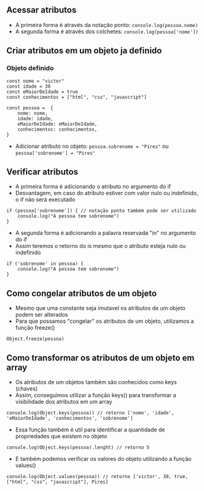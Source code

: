 ## Acessar atributos
- A primeira forma é através da notação ponto: ``console.log(pessoa.nome)``
- A segunda forma é através dos colchetes: ``console.log(pessoa['nome'])``

## Criar atributos em um objeto ja definido
### Objeto definido
```
const nome = "victor"
const idade = 30
const eMaiorDeIdade = true
const conhecimentos = ["html", "css", "javascript"]

const pessoa =  {
    nome: nome,
    idade: idade,
    eMaiorDeIdade: eMaiorDeIdade,
    conhecimentos: conhecimentos,
}
```
- Adicionar atributo no objeto: ``pessoa.sobrenome = "Pires"`` ou ``pessoa['sobrenome'] = "Pires"``
## Verificar atributos
- A primeira forma é adicionando o atributo no argumento do if
- Desvantagem, em caso do atributo estiver com valor nulo ou indefinido, o if não será executado
```
if (pessoa['sobrenome']) { // notação ponto também pode ser utilizado
    console.log("A pessoa tem sobrenome")
}
```
- A segunda forma é adicionando a palavra reservada "in" no argumento do if
- Assim teremos o retorno do is mesmo que o atributo esteja nulo ou indefinido
```
if ('sobrenome' in pessoa) {
    console.log("A pessoa tem sobrenome")
}
```
## Como congelar atributos de um objeto
- Mesmo que uma constante seja imutavel os atributos de um objeto podem ser alterados
- Para que possamos "congelar" os atributos de um objeto, utilizamos a função freeze()
```
Object.freeze(pessoa)
```
## Como transformar os atributos de um objeto em array
- Os atributos de um objetos também são conhecidos como keys (chaves)
- Assim, conseguimos utilizar a função keys() para transformar a visibilidade dos atributos em um array
```
console.log(Object.keys(pessoa)) // retorno ['nome', 'idade', 'eMaiorDeIdade', 'conhecimentos', 'sobrenome']
```
- Essa função também é util para identificar a quantidade de propriedades que existem no objeto
```
console.log(Object.keys(pessoa).lenght) // retorno 5
```
- E também podemos verificar os valores do objeto utilizando a função values()
```
console.log(Object.values(pessoa)) // retorno ['victor', 30, true, ["html", "css", "javascript"], Pires]
```